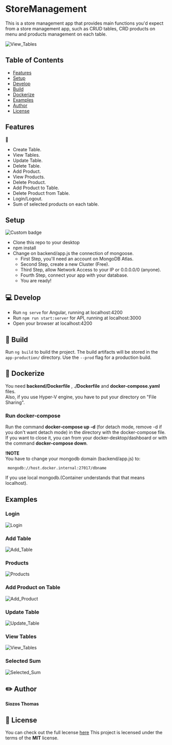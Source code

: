 # StoreManagement

This is a store management app that provides main functions you'd expect from a store management app,
such as CRUD tables, CRD products on menu and products management on each table.

![View_Tables](https://github.com/SiozosThomas/Store-Management/blob/master/examples/table-list.png)

## Table of Contents

* [Features](#Features)
* [Setup](#Setup)
* [Develop](#Develop)
* [Build](#Build)
* [Dockerize](#Dockerize)
* [Examples](#Examples)
* [Author](#Author)
* [License](#License)

## Features
:scroll: <br/>

* Create Table.
* View Tables.
* Update Table.
* Delete Table.
* Add Product.
* View Products.
* Delete Product.
* Add Product to Table.
* Delete Product from Table.
* Login/Logout.
* Sum of selected products on each table.

## Setup
![Custom badge](https://img.shields.io/endpoint?color=%23CB3837&logo=NPM&style=plastic&url=https%3A%2F%2Ff54vff4z3g0b.runkit.sh%2F)

- Clone this repo to your desktop
- npm install
- Change on backend/app.js the connection of mongoose.
  - First Step, you'll need an account on MongoDB Atlas.
  - Second Step, create a new Cluster (Free).
  - Third Step, allow Network Access to your IP or 0.0.0.0/0 (anyone).
  - Fourth Step, connect your app with your database.
  - You are ready!

## :computer: Develop

- Run `ng serve` for Angular, running at localhost:4200
- Run `npm run start:server` for API, running at localhost:3000
- Open your browser at localhost:4200

## :wrench: Build

Run `ng build` to build the project. The build artifacts will be stored in the `app-production/` directory. Use the `--prod` flag for a production build.

## :whale: Dockerize

You need **backend/Dockerfile** , **./Dockerfile** and **docker-compose.yaml** files.<br/>
Also, if you use Hyper-V engine, you have to put your directory on "File Sharing".<br/>

### Run docker-compose

Run the command **docker-compose up -d** (for detach mode, remove -d if you don't want detach mode) in the directory with the docker-compose file.<br/>
If you want to close it, you can from your docker-desktop/dashboard or with the command **docker-compose down**.<br/>

**!NOTE**<br/>
You have to change your mongodb domain (backend/app.js) to:
```
 mongodb://host.docker.internal:27017/dbname
```
If you use local mongodb.(Container understands that that means localhost).

## Examples

### Login

![Login](https://github.com/SiozosThomas/Store-Management/blob/master/examples/login.png)

### Add Table

![Add_Table](https://github.com/SiozosThomas/Store-Management/blob/master/examples/add_table.png)

### Products

![Products](https://github.com/SiozosThomas/Store-Management/blob/master/examples/products.png)

### Add Product on Table

![Add_Product](https://github.com/SiozosThomas/Store-Management/blob/master/examples/add_product.png)

### Update Table

![Update_Table](https://github.com/SiozosThomas/Store-Management/blob/master/examples/update_table.png)

### View Tables

![View_Tables](https://github.com/SiozosThomas/Store-Management/blob/master/examples/table-list.png)

### Selected Sum

![Selected_Sum](https://github.com/SiozosThomas/Store-Management/blob/master/examples/selected.png)

## :pencil2: Author

**Siozos Thomas**

## :key: License

You can check out the full lecense [here](https://github.com/SiozosThomas/Store-Management/blob/master/LICENSE)
This project is lecensed under the terms of the **MIT** license.
